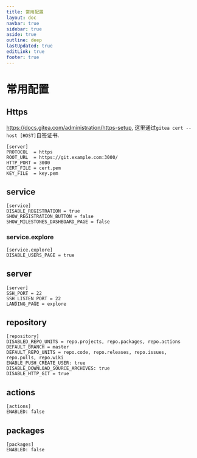 ```yaml
---
title: 常用配置
layout: doc
navbar: true
sidebar: true
aside: true
outline: deep
lastUpdated: true
editLink: true
footer: true
---
```


# 常用配置

## Https

https://docs.gitea.com/administration/https-setup, 这里通过`gitea cert --host [HOST]`自签证书.

```
[server]
PROTOCOL  = https
ROOT_URL  = https://git.example.com:3000/
HTTP_PORT = 3000
CERT_FILE = cert.pem
KEY_FILE  = key.pem
```

## service

```
[service]
DISABLE_REGISTRATION = true
SHOW_REGISTRATION_BUTTON = false
SHOW_MILESTONES_DASHBOARD_PAGE = false
```

### service.explore

```
[service.explore]
DISABLE_USERS_PAGE = true
```

## server

```
[server]
SSH_PORT = 22
SSH_LISTEN_PORT = 22
LANDING_PAGE = explore
```

## repository

```
[repository]
DISABLED_REPO_UNITS = repo.projects, repo.packages, repo.actions
DEFAULT_BRANCH = master
DEFAULT_REPO_UNITS = repo.code, repo.releases, repo.issues, repo.pulls, repo.wiki
ENABLE_PUSH_CREATE_USER: true
DISABLE_DOWNLOAD_SOURCE_ARCHIVES: true
DISABLE_HTTP_GIT = true
```

## actions

```
[actions]
ENABLED: false
```

## packages
```
[packages]
ENABLED: false
```
